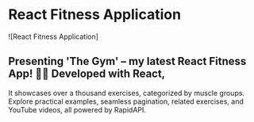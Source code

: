 # React Fitness Application

![React Fitness Application]

## Presenting 'The Gym' – my latest React Fitness App! 🏋️‍♂️ Developed with React,
 
It showcases over a thousand exercises, categorized by muscle groups. Explore practical examples, seamless pagination, related exercises, and YouTube videos, all powered by RapidAPI. 

